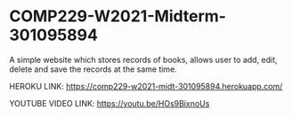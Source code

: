 # COMP229-W2021-Midterm-301095894
A simple website which stores records of books, allows user to add, edit, delete and save the records at the same time.

HEROKU LINK: https://comp229-w2021-midt-301095894.herokuapp.com/

YOUTUBE VIDEO LINK: https://youtu.be/HOs9BixnoUs
